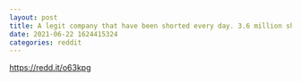 ```yaml
--- 
layout: post 
title: A legit company that have been shorted every day. 3.6 million shares today alone. Even with good news. Holding with Diamond hands 💎💎💎💎💎💎 I know it’s not a novelty company but it’s a company working on non opioid cancer drugs. 
date: 2021-06-22 1624415324 
categories: reddit 
--- 
```

https://redd.it/o63kpg